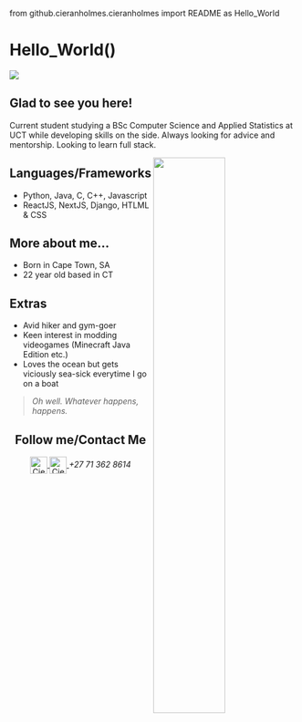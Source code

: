 from github.cieranholmes.cieranholmes import README as Hello_World

# Hello_World()
![](https://www.geeksultd.com/wp-content/uploads/2020/08/118014278_2904057629706075_8654455818989398520_o-1.jpg)
## Glad to see you here!
Current student studying a BSc Computer Science and Applied Statistics at UCT while developing skills on the side. Always looking for advice and mentorship. Looking to learn full stack.

<img align="right" width="50%" src="https://i.imgur.com/UZUX89h.jpeg" />

## Languages/Frameworks
- Python, Java, C, C++, Javascript
- ReactJS, NextJS, Django, HTLML & CSS

## More about me...
- Born in Cape Town, SA
- 22 year old based in CT

## Extras
- Avid hiker and gym-goer
- Keen interest in modding videogames (Minecraft Java Edition etc.)
- Loves the ocean but gets viciously sea-sick everytime I go on a boat

> *Oh well. Whatever happens, happens.*

<h2 align="center">Follow me/Contact Me</h2>
<p align="center">
	<a href="https://github.com/cieranholmes">
		<img align="center" alt="Cieran's GitHub" width="30px" src="https://cdn.jsdelivr.net/npm/simple-icons@v3/icons/github.svg" />
	</a>
	<a href="mailto: holmescieran@gmail.com">
		<img align="center" alt="Cieran's Email" width="30px" src="https://upload.wikimedia.org/wikipedia/commons/7/7e/Gmail_icon_%282020%29.svg" />
	</a>
	<em>+27 71 362 8614</em>
</p>
